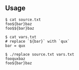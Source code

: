 ## Usage

```sh-session
$ cat source.txt
foo${bar}baz
foo$${bar}baz

$ cat vars.txt
# replace `${bar}` with `qux`
bar = qux

$ ./replace source.txt vars.txt
fooquxbaz
foo${bar}baz
```

